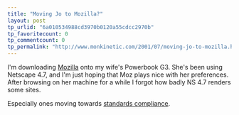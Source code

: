 ```yaml
---
title: "Moving Jo to Mozilla?"
layout: post
tp_urlid: "6a010534988cd3970b0120a55cdcc2970b"
tp_favoritecount: 0
tp_commentcount: 0
tp_permalink: "http://www.monkinetic.com/2001/07/moving-jo-to-mozilla.html"
---
```

I&#39;m downloading <a href="http://www.mozilla.org">Mozilla</a> onto my wife&#39;s Powerbook G3. She&#39;s been using Netscape 4.7, and I&#39;m just hoping that Moz plays nice with her preferences. After browsing on her machine for a while I forgot how badly NS 4.7 renders some sites. 

<p>Especially ones moving towards <a href="http://www.alistapart.com">standards compliance</a>.</p>
